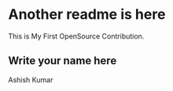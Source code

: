 # Another readme is here

This is My First OpenSource Contribution.

## Write your name here

Ashish Kumar

